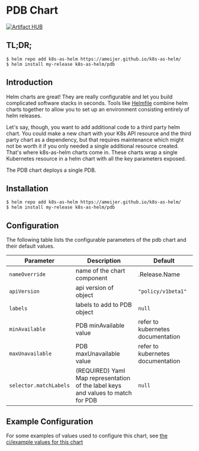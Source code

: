 # PDB Chart
[![Artifact HUB](https://img.shields.io/endpoint?url=https://artifacthub.io/badge/repository/k8s-as-helm)](https://artifacthub.io/packages/search?repo=k8s-as-helm)

## TL;DR;

```console
$ helm repo add k8s-as-helm https://ameijer.github.io/k8s-as-helm/
$ helm install my-release k8s-as-helm/pdb
```

## Introduction

Helm charts are great! They are really configurable and let you build complicated software stacks in seconds. Tools like [Helmfile](https://github.com/roboll/helmfile) combine helm charts together to allow you to set up an environment consisting entirely of helm releases. 

Let's say, though, you want to add additional code to a third party helm chart. You could make a new chart with your K8s API resource and the third party chart as a dependency, but that requires maintenance which might not be worth it if you only needed a single additional resource created. That's where k8s-as-helm charts come in. These charts wrap a single Kubernetes resource in a helm chart with all the key parameters exposed. 

The PDB chart deploys a single PDB. 

## Installation 

```console
$ helm repo add k8s-as-helm https://ameijer.github.io/k8s-as-helm/
$ helm install my-release k8s-as-helm/pdb
```

## Configuration

The following table lists the configurable parameters of the pdb chart and their default values.

Parameter | Description | Default
--- | --- | ---
`nameOverride` | name of the chart component | .Release.Name
`apiVersion` | api version of object | `"policy/v1beta1"`
`labels` | labels to add to PDB object | `null`
`minAvailable` | PDB minAvailable value | refer to kubernetes documentation 
`maxUnavailable` | PDB maxUnavailable value | refer to kubernetes documentation 
`selector.matchLabels` | (REQUIRED) Yaml Map representation of the label keys and values to match for PDB | `null`

## Example Configuration

For some examples of values used to configure this chart, see [the ci/example values for this chart](./ci/ci-values.yaml)
